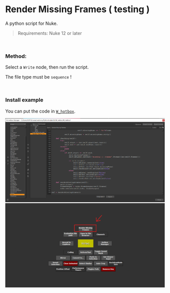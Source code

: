 # Render Missing Frames ( testing )

A python script for Nuke.

> Requirements: Nuke 12 or later

</br>

### Method:

Select a `Write` node, then run the script.

The file type must be `sequence` !

</br>

### Install example

You can put the code in [`W_hotbox`](https://www.nukepedia.com/python/ui/w_hotbox).

<img src="/images/W_hotbox_RenderMissingFrames.png">
<img src="/images/W_hotbox_RenderMissingFrames_02.png">
